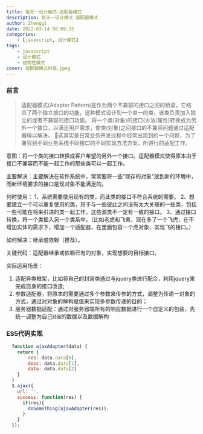 ```yaml
---
title: 每天一设计模式-适配器模式
description: 每天一设计模式-适配器模式
author: Zhenggl
date: 2022-03-14 08:09:33
categories:
    - [javascript, 设计模式]
tags:
    - javascript
    - 设计模式
    - 结构性模式
cover: 适配器模式封面.jpeg
---
```


### 前言
> 适配器模式(Adapter Pattern)是作为两个不兼容的接口之间的桥梁，它结合了两个独立接口的功能，这种模式设计到一个单一的类，该类负责加入独立的或者不兼容的接口功能。
> 将一个类(对象)的接口(方法/属性)转换成为另外一个接口，以满足用户需求，使类(对象)之间接口的不兼容问题通过适配器得以解决。
> 🤔这其实是日常业务开发过程中经常出现到的一个问题，为了兼容到不同业务系统不同接口的不同实现方法方案，所进行的适配工作。

意图：将一个类的接口转换成客户希望的另外一个接口。适配器模式使得原本由于接口不兼容而不能一起工作的那些类可以一起工作。

主要解决：主要解决在软件系统中，常常要将一些"现存的对象"放到新的环境中，而新环境要求的接口是现对象不能满足的。

何时使用： 1、系统需要使用现有的类，而此类的接口不符合系统的需要。 2、想要建立一个可以重复使用的类，用于与一些彼此之间没有太大关联的一些类，包括一些可能在将来引进的类一起工作，这些源类不一定有一致的接口。 3、通过接口转换，将一个类插入另一个类系中。（比如老虎和飞禽，现在多了一个飞虎，在不增加实体的需求下，增加一个适配器，在里面包容一个虎对象，实现飞的接口。）

如何解决：继承或依赖（推荐）。

关键代码：适配器继承或依赖已有的对象，实现想要的目标接口。

实际运用场景：
1. 适配异类框架，比如将自己的封装类通过与jquery类进行配合，利用jquery来完成自身的接口改造;
2. 参数适配器，将原本的需要通过多个参数来传参的方式，调整为传递一对象的方式，通过对对象的解构赋值来实现多参数传递的目的；
3. 服务器数据适配：通过对服务器端所有的响应数据进行一个自定义的包装，先统一调整为自己`舒服`的数据以及数据解构

### ES5代码实现
```javascript
  function ajaxAdapter(data) {
    return {
    	res: data.data[0],
    	desc: data.data[1],
        data: data.data[2]	
    }
  }
  $.ajax({
    url: '',
    success: function(res) {
      if(res){
      	doSomeThing(ajaxAdapter(res));
      }
    }
  });
```
